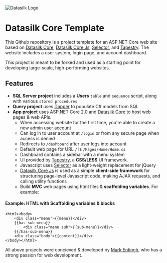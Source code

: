 ![Datasilk Logo](http://www.markentingh.com/projects/datasilk/logo.png)

# Datasilk Core Template

This Github repository is a project template for an ASP.NET Core web site based on [Datasilk Core](http://github.com/Datasilk/Core), [Datasilk Core Js](http://github.com/Datasilk/CoreJs), [Selector](http://github.com/websilk/selector), and [Tapestry](http://github.com/Websilk/Tapestry). The website includes a user system, login page, and account dashboard. 

This project is meant to be forked and used as a starting point for developing large-scale, high-performing websites.


## Features
* **SQL Server project** includes a **Users** `table` and `sequence` script, along with various `stored procedures`
* **Query project** uses [Dapper](http://github.com/StackExchange/Dapper) to populate C# models from SQL
* **App project** uses ASP.NET Core 2.0 and [Datasilk Core](http://github.com/Datasilk/Core) to host web pages & web APIs.
	* When accessing website for the first time, you're able to create a new admin user account
    * Can log in to user account at `/login` or from any secure page when access is denied
    * Redirects to `/dashboard` after user logs into account
    * Default web page for URL `/` is `/Pages/Home/Home.cs`
    * Dashboard contains a sidebar with a menu system
    * UI provided by [Tapestry](http://github.com/Websilk/Tapestry), a **CSS/LESS** UI framework.
    * Javascript uses [Selector](http://github.com/websilk/selector) as a light-weight replacement for jQuery
	* [Datasilk Core Js](http://github.com/Datasilk/CoreJs) is used as a simple **client-side framework** for structuring page-level Javascript code, making AJAX requests, and calling utility functions
	* Build **MVC** web pages using html files & **scaffolding variables**. For example:
     
#### Example: HTML with Scaffolding variables & blocks
```
<html><body>
	<div class="menu">{{menu}}</div>
	{{has-sub-menu}}
		<div class="menu sub">{{sub-menu}}</div>
	{{/has-sub-menu}}
	<div class="body">{{content}}</div>
</body></html>
```

All above projects were concieved & developed by [Mark Entingh](http://www.markentingh.com), who has a strong passion for web development.




